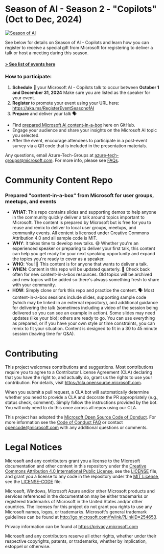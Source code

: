 # Season of AI - Season 2 - "Copilots" (Oct to Dec, 2024)

[![Season of AI](assets/season-of-ai-banner-v1.png)](https://aka.ms/registerSeasonofAI)

See below for details on Season of AI - Copilots and learn how you can register to receive a special gift from Microsoft for registering to deliver a talk or host a meeting during this season.

#### [> See list of events here](https://github.com/microsoft/community-content/wiki/Season-of-AI-Events)

### How to participate:

1.	**Schedule** 📆 your Microsoft AI - Copilots talk to occur between **October 1 and December 31, 2024** Make sure you are listed as the speaker for your event.
2.	**Register** to promote your event using your URL here: https://aka.ms/RegisterEventSeasonofAI
3.	**Prepare** and deliver your talk 🗣️
-	Find [prepared Microsoft AI content-in-a-box](https://github.com/microsoft/community-content/tree/main/SeasonOfAI-S2-Copilots) here on GitHub.
-	Engage your audience and share your insights on the Microsoft AI topic you selected.
-	After the event, encourage attendees to participate in a post-event survey via a QR code that is included in the presentation materials.

Any questions, email Azure-Tech-Groups at azure-tech-groups@microsoft.com. For more info, please see [FAQs](https://github.com/microsoft/community-content/wiki/Season-of-AI:-FAQs).


# Community Content Repo
### Prepared "content-in-a-box" from Microsoft for user groups, meetups, and events

- **WHAT**: This repo contains slides and supporting demos to help anyone in the community quickly deliver a talk around topics important to Microsoft. The content is prepared by Microsoft but is free for you to reuse and remix to deliver to local user groups, meetups, and community events. All content is licensed under Creative Commons Attribution 4.0 and all sample code is MIT.
- **WHY**: It takes time to develop new talks. 😅 Whether you're an experienced speaker or preparing to deliver your first talk, this content can help you get ready for your next speaking opportunity and expand the topics you're ready to cover as a speaker.
- **WHO**: You! 🎉 This content is for anyone that wants to deliver a talk.
- **WHEN**: Content in this repo will be updated quarterly. 📆 Check back often for new content-in-a-box resources. Old topics will be archived and new topics will be added so there's always something fresh to share with your community.
- **HOW**: Simply clone or fork this repo and practice the content. 🗣️ Most content-in-a-box sessions include slides, supporting sample code (which may be linked in an external repository), and additional guidance for delivering the talk (sometimes including a video of the session being delivered so you can see an example in action). Some slides may need updates (like your bio); others are ready to go. You can use everything as prepared, or if you have your own style or time constraints, you can remix to fit your situation. Content is designed to fit in a 30 to 45 minute session (leaving time for Q&A).

# Contributing

This project welcomes contributions and suggestions.  Most contributions require you to agree to a
Contributor License Agreement (CLA) declaring that you have the right to, and actually do, grant us
the rights to use your contribution. For details, visit https://cla.opensource.microsoft.com.

When you submit a pull request, a CLA bot will automatically determine whether you need to provide
a CLA and decorate the PR appropriately (e.g., status check, comment). Simply follow the instructions
provided by the bot. You will only need to do this once across all repos using our CLA.

This project has adopted the [Microsoft Open Source Code of Conduct](https://opensource.microsoft.com/codeofconduct/).
For more information see the [Code of Conduct FAQ](https://opensource.microsoft.com/codeofconduct/faq/) or
contact [opencode@microsoft.com](mailto:opencode@microsoft.com) with any additional questions or comments.

# Legal Notices

Microsoft and any contributors grant you a license to the Microsoft documentation and other content
in this repository under the [Creative Commons Attribution 4.0 International Public License](https://creativecommons.org/licenses/by/4.0/legalcode),
see the [LICENSE](LICENSE) file, and grant you a license to any code in the repository under the [MIT License](https://opensource.org/licenses/MIT), see the
[LICENSE-CODE](LICENSE-CODE) file.

Microsoft, Windows, Microsoft Azure and/or other Microsoft products and services referenced in the documentation
may be either trademarks or registered trademarks of Microsoft in the United States and/or other countries.
The licenses for this project do not grant you rights to use any Microsoft names, logos, or trademarks.
Microsoft's general trademark guidelines can be found at http://go.microsoft.com/fwlink/?LinkID=254653.

Privacy information can be found at https://privacy.microsoft.com

Microsoft and any contributors reserve all other rights, whether under their respective copyrights, patents,
or trademarks, whether by implication, estoppel or otherwise.
